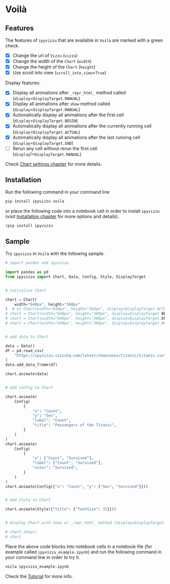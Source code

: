 # Voilà

## Features

The features of `ipyvizzu` that are available in `Voilà` are marked with a green
check.

- [x]  Change the url of `Vizzu` (`vizzu`)
- [x]  Change the width of the `Chart` (`width`)
- [x]  Change the height of the `Chart` (`height`)
- [x]  Use scroll into view (`scroll_into_view`=`True`)

Display features:

- [x]  Display all animations after `_repr_html_` method called
  (`display`=`DisplayTarget.MANUAL`)
- [x]  Display all animations after `show` method called
  (`display`=`DisplayTarget.MANUAL`)
- [x]  Automatically display all animations after the first cell
  (`display`=`DisplayTarget.BEGIN`)
- [x]  Automatically display all animations after the currently running cell
  (`display`=`DisplayTarget.ACTUAL`)
- [x]  Automatically display all animations after the last running cell
  (`display`=`DisplayTarget.END`)
- [ ]  Rerun any cell without rerun the first cell
  (`display`!=`DisplayTarget.MANUAL`)

Check [Chart settings chapter](../../tutorial/chart_settings.md) for more
details.

## Installation

Run the following command in your command line

```sh
pip install ipyvizzu voila
```

or place the following code into a notebook cell in order to install `ipyvizzu`
(visit [Installation chapter](../../installation.md) for more options and
details).

```
!pip install ipyvizzu
```

## Sample

Try `ipyvizzu` in `Voilà` with the following sample.

```python
# import pandas and ipyvizzu

import pandas as pd
from ipyvizzu import Chart, Data, Config, Style, DisplayTarget


# initialize Chart

chart = Chart(
    width="640px", height="360px"
)  # or Chart(width="640px", height="360px", display=DisplayTarget.ACTUAL)
# chart = Chart(width="640px", height="360px", display=DisplayTarget.BEGIN)
# chart = Chart(width="640px", height="360px", display=DisplayTarget.END)
# chart = Chart(width="640px", height="360px", display=DisplayTarget.MANUAL)


# add data to Chart

data = Data()
df = pd.read_csv(
    "https://ipyvizzu.vizzuhq.com/latest/showcases/titanic/titanic.csv"
)
data.add_data_frame(df)

chart.animate(data)


# add config to Chart

chart.animate(
    Config(
        {
            "x": "Count",
            "y": "Sex",
            "label": "Count",
            "title": "Passengers of the Titanic",
        }
    )
)
chart.animate(
    Config(
        {
            "x": ["Count", "Survived"],
            "label": ["Count", "Survived"],
            "color": "Survived",
        }
    )
)
chart.animate(Config({"x": "Count", "y": ["Sex", "Survived"]}))


# add style to Chart

chart.animate(Style({"title": {"fontSize": 35}}))


# display Chart with show or _repr_html_ method (display=DisplayTarget.MANUAL)

# chart.show()
# chart
```

Place the above code blocks into notebook cells in a notebook file (for example
called `ipyvizzu_example.ipynb`) and run the following command in your command
line in order to try it.

```sh
voila ipyvizzu_example.ipynb
```

Check the [Tutorial](../../tutorial/index.md) for more info.
